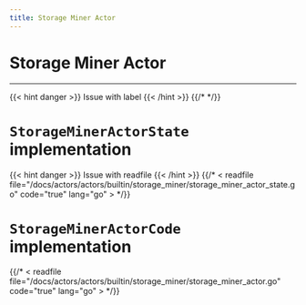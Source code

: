```yaml
---
title: Storage Miner Actor
---
```


# Storage Miner Actor
---

{{< hint danger >}}
Issue with label
{{< /hint >}}
{{/* <label storage_miner_actor> */}}

# `StorageMinerActorState` implementation

{{< hint danger >}}
Issue with readfile
{{< /hint >}}
{{/* < readfile file="/docs/actors/actors/builtin/storage_miner/storage_miner_actor_state.go" code="true" lang="go" > */}}

# `StorageMinerActorCode` implementation

{{/* < readfile file="/docs/actors/actors/builtin/storage_miner/storage_miner_actor.go" code="true" lang="go" > */}}

